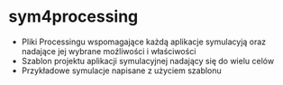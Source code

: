 # sym4processing
* Pliki Processingu wspomagające każdą aplikacje symulacyją oraz nadające jej wybrane moźliwości i właściwości
* Szablon projektu aplikacji symulacyjnej nadający się do wielu celów
* Przykładowe symulacje napisane z użyciem szablonu 
